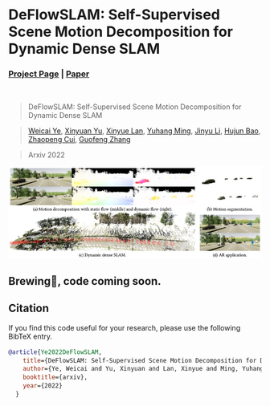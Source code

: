 # DeFlowSLAM: Self-Supervised Scene Motion Decomposition for Dynamic Dense SLAM
### [Project Page](https://zju3dv.github.io/deflowslam/) | [Paper](https://arxiv.org/abs/2207.08794)
<br/>

> DeFlowSLAM: Self-Supervised Scene Motion Decomposition for Dynamic Dense SLAM  

> [Weicai Ye](https://ywcmaike.github.io/), [Xinyuan Yu](https://github.com/RickyYXY), [Xinyue Lan](https://github.com/siyisan), [Yuhang Ming](https://github.com/YuhangMing), [Jinyu Li](https://jinyu.li/), [Hujun Bao](http://www.cad.zju.edu.cn/home/bao/), [Zhaopeng Cui](https://zhpcui.github.io/), [Guofeng Zhang](http://www.cad.zju.edu.cn/home/gfzhang)

> Arxiv 2022

![demo_vid](assets/deflowslam_teaser.jpg)

## Brewing🍺, code coming soon.
## Citation

If you find this code useful for your research, please use the following BibTeX entry.

```bibtex
@article{Ye2022DeFlowSLAM,
    title={DeFlowSLAM: Self-Supervised Scene Motion Decomposition for Dynamic Dense SLAM},
    author={Ye, Weicai and Yu, Xinyuan and Lan, Xinyue and Ming, Yuhang and Li, Jinyu and Bao, Hujun and Cui, Zhaopeng and Zhang, Guofeng},
    booktitle={arxiv}, 
    year={2022}
  }
```